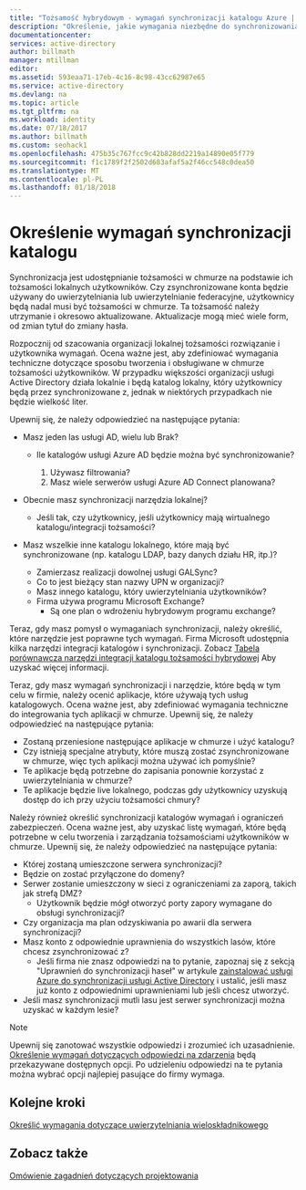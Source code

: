 ```yaml
---
title: "Tożsamość hybrydowym - wymagań synchronizacji katalogu Azure | Dokumentacja firmy Microsoft"
description: "Określenie, jakie wymagania niezbędne do synchronizowania wszystkich użytkowników między on = lokalnych i w chmurze dla przedsiębiorstw."
documentationcenter: 
services: active-directory
author: billmath
manager: mtillman
editor: 
ms.assetid: 593eaa71-17eb-4c16-8c98-43cc62987e65
ms.service: active-directory
ms.devlang: na
ms.topic: article
ms.tgt_pltfrm: na
ms.workload: identity
ms.date: 07/18/2017
ms.author: billmath
ms.custom: seohack1
ms.openlocfilehash: 475b35c767fcc9c42b828dd2219a14890e05f779
ms.sourcegitcommit: f1c1789f2f2502d683afaf5a2f46cc548c0dea50
ms.translationtype: MT
ms.contentlocale: pl-PL
ms.lasthandoff: 01/18/2018
---
```

# <a name="determine-directory-synchronization-requirements"></a>Określenie wymagań synchronizacji katalogu
Synchronizacja jest udostępnianie tożsamości w chmurze na podstawie ich tożsamości lokalnych użytkowników. Czy zsynchronizowane konta będzie używany do uwierzytelniania lub uwierzytelnianie federacyjne, użytkownicy będą nadal musi być tożsamości w chmurze.  Ta tożsamość należy utrzymanie i okresowo aktualizowane.  Aktualizacje mogą mieć wiele form, od zmian tytuł do zmiany hasła.  

Rozpocznij od szacowania organizacji lokalnej tożsamości rozwiązanie i użytkownika wymagań. Ocena ważne jest, aby zdefiniować wymagania techniczne dotyczące sposobu tworzenia i obsługiwane w chmurze tożsamości użytkowników.  W przypadku większości organizacji usługi Active Directory działa lokalnie i będą katalog lokalny, który użytkownicy będą przez synchronizowane z, jednak w niektórych przypadkach nie będzie wielkość liter.  

Upewnij się, że należy odpowiedzieć na następujące pytania:

* Masz jeden las usługi AD, wielu lub Brak?
  
  * Ile katalogów usługi Azure AD będzie można być synchronizowanie?
    
    1. Używasz filtrowania?
    2. Masz wiele serwerów usługi Azure AD Connect planowana?
* Obecnie masz synchronizacji narzędzia lokalnej?
  
  * Jeśli tak, czy użytkownicy, jeśli użytkownicy mają wirtualnego katalogu/integracji tożsamości?
* Masz wszelkie inne katalogu lokalnego, które mają być synchronizowane (np. katalogu LDAP, bazy danych działu HR, itp.)?
  * Zamierzasz realizacji dowolnej usługi GALSync?
  * Co to jest bieżący stan nazwy UPN w organizacji? 
  * Masz innego katalogu, który uwierzytelniania użytkowników?
  * Firma używa programu Microsoft Exchange?
    * Są one plan o wdrożeniu hybrydowym programu exchange?

Teraz, gdy masz pomysł o wymaganiach synchronizacji, należy określić, które narzędzie jest poprawne tych wymagań.  Firma Microsoft udostępnia kilka narzędzi integracji katalogów i synchronizacji.  Zobacz [Tabela porównawcza narzędzi integracji katalogu tożsamości hybrydowej](active-directory-hybrid-identity-design-considerations-tools-comparison.md) Aby uzyskać więcej informacji. 

Teraz, gdy masz wymagań synchronizacji i narzędzie, które będą w tym celu w firmie, należy ocenić aplikacje, które używają tych usług katalogowych. Ocena ważne jest, aby zdefiniować wymagania techniczne do integrowania tych aplikacji w chmurze. Upewnij się, że należy odpowiedzieć na następujące pytania:

* Zostaną przeniesione następujące aplikacje w chmurze i użyć katalogu?
* Czy istnieją specjalne atrybuty, które muszą zostać zsynchronizowane w chmurze, więc tych aplikacji można używać ich pomyślnie?
* Te aplikacje będą potrzebne do zapisania ponownie korzystać z uwierzytelniania w chmurze?
* Te aplikacje będzie live lokalnego, podczas gdy użytkownicy uzyskują dostęp do ich przy użyciu tożsamości chmury?

Należy również określić synchronizacji katalogów wymagań i ograniczeń zabezpieczeń. Ocena ważne jest, aby uzyskać listę wymagań, które będą potrzebne w celu tworzenia i zarządzania tożsamościami użytkowników w chmurze. Upewnij się, że należy odpowiedzieć na następujące pytania:

* Której zostaną umieszczone serwera synchronizacji?
* Będzie on zostać przyłączone do domeny?
* Serwer zostanie umieszczony w sieci z ograniczeniami za zaporą, takich jak strefą DMZ?
  * Użytkownik będzie mógł otworzyć porty zapory wymagane do obsługi synchronizacji?
* Czy organizacja ma plan odzyskiwania po awarii dla serwera synchronizacji?
* Masz konto z odpowiednie uprawnienia do wszystkich lasów, które chcesz zsynchronizować z?
  * Jeśli firma nie znasz odpowiedzi na to pytanie, zapoznaj się z sekcją "Uprawnień do synchronizacji haseł" w artykule [zainstalować usługi Azure do synchronizacji usługi Active Directory](https://msdn.microsoft.com/library/azure/dn757602.aspx#BKMK_CreateAnADAccountForTheSyncService) i ustalić, jeśli masz już konto z odpowiednimi uprawnieniami lub jeśli chcesz utworzyć.
* Jeśli masz synchronizacji mutli lasu jest serwer synchronizacji można uzyskać w każdym lesie?

> [!NOTE]
> Upewnij się zanotować wszystkie odpowiedzi i zrozumieć ich uzasadnienie. [Określenie wymagań dotyczących odpowiedzi na zdarzenia](active-directory-hybrid-identity-design-considerations-incident-response-requirements.md) będą przekazywane dostępnych opcji. Po udzieleniu odpowiedzi na te pytania można wybrać opcji najlepiej pasujące do firmy wymaga.
> 
> 

## <a name="next-steps"></a>Kolejne kroki
[Określić wymagania dotyczące uwierzytelniania wieloskładnikowego](active-directory-hybrid-identity-design-considerations-multifactor-auth-requirements.md)

## <a name="see-also"></a>Zobacz także
[Omówienie zagadnień dotyczących projektowania](active-directory-hybrid-identity-design-considerations-overview.md)

